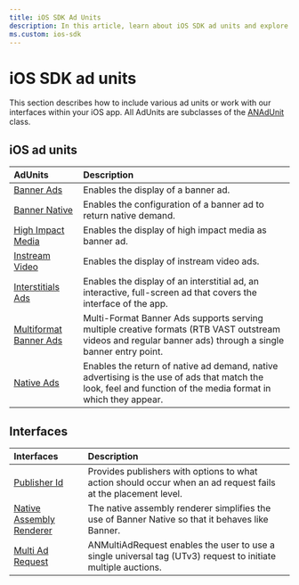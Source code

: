 ```yaml
---
title: iOS SDK Ad Units
description: In this article, learn about iOS SDK ad units and explore how to incorporate different ad units or interact with our interfaces within your iOS application.
ms.custom: ios-sdk
---
```


# iOS SDK ad units

This section describes how to include various ad units or work with our interfaces within your iOS app. All AdUnits are subclasses of the [ANAdUnit](show-interstitials-ads-on-ios.md) class.

## iOS ad units

| AdUnits | Description |
|:---|:---|
| [Banner Ads](show-banners-on-ios.md) | Enables the display of a banner ad. |
| [Banner Native](show-banner-native-on-ios.md) | Enables the configuration of a banner ad to return native demand. |
| [High Impact Media](show-high-impact-media-type-on-ios.md) | Enables the display of high impact media as banner ad. |
| [Instream Video](show-instream-video-ads-on-ios.md) | Enables the display of instream video ads. |
| [Interstitials Ads](show-interstitials-ads-on-ios.md) | Enables the display of an interstitial ad, an interactive, full-screen ad that covers the interface of the app. |
| [Multiformat Banner Ads](show-multi-format-banner-ads-on-ios.md) | Multi-Format Banner Ads supports serving multiple creative formats (RTB VAST outstream videos and regular banner ads) through a single banner entry point. |
| [Native Ads](show-native-ads-on-ios.md) | Enables the return of native ad demand, native advertising is the use of ads that match the look, feel and function of the media format in which they appear. |

## Interfaces

| Interfaces | Description |
|:---|:---|
| [Publisher Id](publisher-id-for-ios.md) | Provides publishers with options to what action should occur when an ad request fails at the placement level. |
| [Native Assembly Renderer](native-assembly-renderer-on-ios.md) | The native assembly renderer simplifies the use of Banner Native so that it behaves like Banner. |
| [Multi Ad Request](multi-ad-request-for-ios.md) | ANMultiAdRequest enables the user to use a single universal tag (UTv3) request to initiate multiple auctions. |
